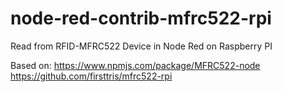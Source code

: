# node-red-contrib-mfrc522-rpi
Read from RFID-MFRC522 Device in Node Red on Raspberry PI

Based on: https://www.npmjs.com/package/MFRC522-node
https://github.com/firsttris/mfrc522-rpi


